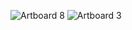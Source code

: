![Artboard 8](https://user-images.githubusercontent.com/81954248/116026504-18ac4d00-a67d-11eb-8590-e786e7e9bfc9.png)
![Artboard 3](https://user-images.githubusercontent.com/81954248/116026469-08946d80-a67d-11eb-8ea0-52486bbadccd.png)

